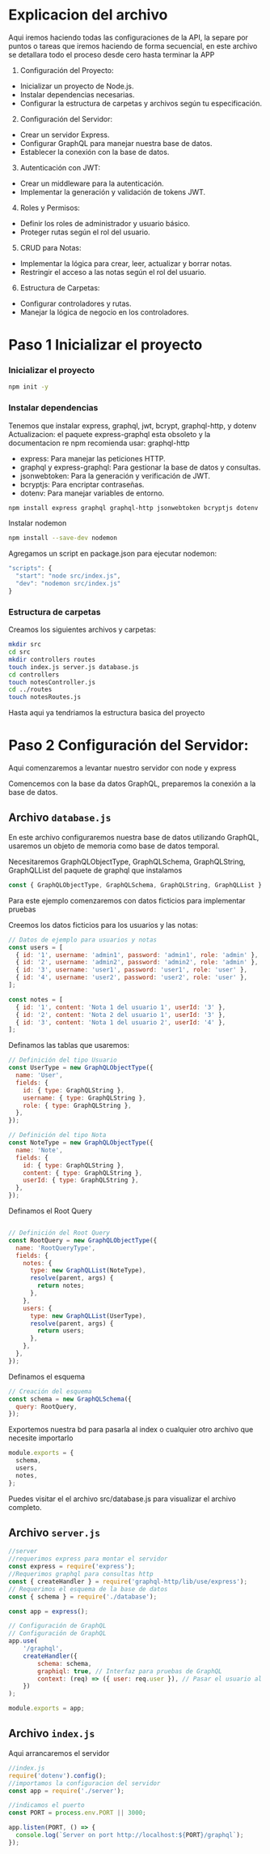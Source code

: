 # Explicacion del archivo

Aqui iremos haciendo todas las configuraciones de la API, la separe por puntos o tareas que iremos haciendo de forma secuencial, en este archivo se detallara todo el proceso desde cero hasta terminar la APP

1. Configuración del Proyecto:

- Inicializar un proyecto de Node.js.
- Instalar dependencias necesarias.
- Configurar la estructura de carpetas y archivos según tu especificación.

2. Configuración del Servidor:

- Crear un servidor Express.
- Configurar GraphQL para manejar nuestra base de datos.
- Establecer la conexión con la base de datos.

3. Autenticación con JWT:
- Crear un middleware para la autenticación.
- Implementar la generación y validación de tokens JWT.

4. Roles y Permisos:

- Definir los roles de administrador y usuario básico.
- Proteger rutas según el rol del usuario.

5. CRUD para Notas:

- Implementar la lógica para crear, leer, actualizar y borrar notas.
- Restringir el acceso a las notas según el rol del usuario.

6. Estructura de Carpetas:

- Configurar controladores y rutas.
- Manejar la lógica de negocio en los controladores.

# Paso 1 Inicializar el proyecto

### Inicializar el proyecto

```bash
npm init -y
```

### Instalar dependencias
Tenemos que instalar express, graphql, jwt, bcrypt, graphql-http, y dotenv
Actualizacion: el paquete express-graphql esta obsoleto y la documentacion re npm recomienda usar: graphql-http

- express: Para manejar las peticiones HTTP.
- graphql y express-graphql: Para gestionar la base de datos y consultas.
- jsonwebtoken: Para la generación y verificación de JWT.
- bcryptjs: Para encriptar contraseñas.
- dotenv: Para manejar variables de entorno.

```bash
npm install express graphql graphql-http jsonwebtoken bcryptjs dotenv
```

Instalar nodemon
```bash
npm install --save-dev nodemon
```
Agregamos un script en package.json para ejecutar nodemon:
```javascript
"scripts": {
  "start": "node src/index.js",
  "dev": "nodemon src/index.js"
}
```

### Estructura de carpetas
Creamos los siguientes archivos y carpetas:

```bash
mkdir src
cd src
mkdir controllers routes
touch index.js server.js database.js
cd controllers
touch notesController.js
cd ../routes
touch notesRoutes.js
```

Hasta aqui ya tendriamos la estructura basica del proyecto

# Paso 2 Configuración del Servidor:
Aqui comenzaremos a levantar nuestro servidor con node y express

Comencemos con la base da datos GraphQL, preparemos la conexión a la base de datos.

## Archivo `database.js`

En este archivo configuraremos nuestra base de datos utilizando GraphQL, usaremos un objeto de memoria como base de datos temporal.

Necesitaremos GraphQLObjectType, GraphQLSchema, GraphQLString, GraphQLList del paquete de graphql que instalamos

```javascript
const { GraphQLObjectType, GraphQLSchema, GraphQLString, GraphQLList } = require('graphql');
```

Para este ejemplo comenzaremos con datos ficticios para implementar pruebas

Creemos los datos ficticios para los usuarios y las notas:

```javascript
// Datos de ejemplo para usuarios y notas
const users = [
  { id: '1', username: 'admin1', password: 'admin1', role: 'admin' },
  { id: '2', username: 'admin2', password: 'admin2', role: 'admin' },
  { id: '3', username: 'user1', password: 'user1', role: 'user' },
  { id: '4', username: 'user2', password: 'user2', role: 'user' },
];

const notes = [
  { id: '1', content: 'Nota 1 del usuario 1', userId: '3' },
  { id: '2', content: 'Nota 2 del usuario 1', userId: '3' },
  { id: '3', content: 'Nota 1 del usuario 2', userId: '4' },
];
```

Definamos las tablas que usaremos:

```javascript
// Definición del tipo Usuario
const UserType = new GraphQLObjectType({
  name: 'User',
  fields: {
    id: { type: GraphQLString },
    username: { type: GraphQLString },
    role: { type: GraphQLString },
  },
});

// Definición del tipo Nota
const NoteType = new GraphQLObjectType({
  name: 'Note',
  fields: {
    id: { type: GraphQLString },
    content: { type: GraphQLString },
    userId: { type: GraphQLString },
  },
});
```
Definamos el Root Query
```javascript

// Definición del Root Query
const RootQuery = new GraphQLObjectType({
  name: 'RootQueryType',
  fields: {
    notes: {
      type: new GraphQLList(NoteType),
      resolve(parent, args) {
        return notes;
      },
    },
    users: {
      type: new GraphQLList(UserType),
      resolve(parent, args) {
        return users;
      },
    },
  },
});
```

Definamos el esquema

```javascript
// Creación del esquema
const schema = new GraphQLSchema({
  query: RootQuery,
});

```
Exportemos nuestra bd para pasarla al index o cualquier otro archivo que necesite importarlo

```javascript
module.exports = {
  schema,
  users,
  notes,
};
```

Puedes visitar el el archivo src/database.js para visualizar el archivo completo.


## Archivo `server.js`

```javascript 
//server
//requerimos express para montar el servidor
const express = require('express');
//Requerimos graphql para consultas http
const { createHandler } = require('graphql-http/lib/use/express');
// Requerimos el esquema de la base de datos 
const { schema } = require('./database');

const app = express();

// Configuración de GraphQL
// Configuración de GraphQL
app.use(
    '/graphql',
    createHandler({
        schema: schema,
        graphiql: true, // Interfaz para pruebas de GraphQL
        context: (req) => ({ user: req.user }), // Pasar el usuario al contexto de GraphQL
    })
);

module.exports = app;


```

## Archivo `index.js`

Aqui arrancaremos el servidor

```javascript
//index.js
require('dotenv').config();
//importamos la configuracion del servidor
const app = require('./server');

//indicamos el puerto
const PORT = process.env.PORT || 3000;

app.listen(PORT, () => {
  console.log(`Server on port http://localhost:${PORT}/graphql`);
});

```